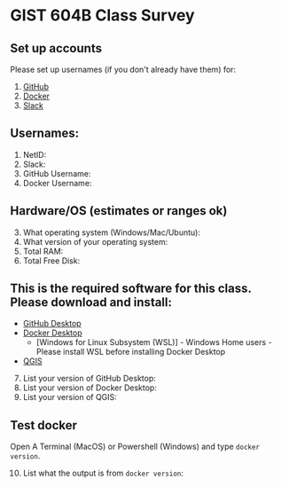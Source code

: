 # GIST 604B Class Survey

## Set up accounts
Please set up usernames (if you don't already have them) for:
1) [GitHub](https://github.com/join)
2) [Docker](https://hub.docker.com/signup/) 
3) [Slack](https://join.slack.com/t/uagist/shared_invite/enQtNTI1MjMzNzAxOTA3LTM2ZmRmOTY0ZTk1YTRkOWEyYWNlN2Q2OTkxZDkzMzViODYyYTdiNWRmZTFiYzA5MTk0MWNiOWI5ZWE5ZTYwOTk)

## Usernames:
1) NetID: 
2) Slack: 
3) GitHub Username: 
4) Docker Username: 

## Hardware/OS (estimates or ranges ok)
3) What operating system (Windows/Mac/Ubuntu):
4) What version of your operating system:
5) Total RAM:
6) Total Free Disk:

## This is the required software for this class. Please download and install:
- [GitHub Desktop](https://desktop.github.com/)
- [Docker Desktop](https://www.docker.com/products/docker-desktop)
  - [Windows for Linux Subsystem (WSL)] - Windows Home users - Please install WSL before installing Docker Desktop
- [QGIS](https://qgis.org/en/site/forusers/download.html)

7) List your version of GitHub Desktop:
8) List your version of Docker Desktop:
9) List your version of QGIS:

## Test docker
Open A Terminal (MacOS) or Powershell (Windows) and type `docker version`.

10) List what the output is from `docker version`:

